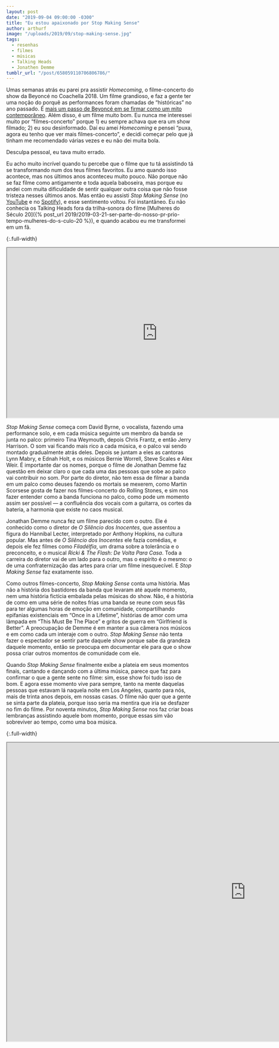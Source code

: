 ```yaml
---
layout: post
date: "2019-09-04 09:00:00 -0300"
title: "Eu estou apaixonado por Stop Making Sense"
author: arthurf
image: "/uploads/2019/09/stop-making-sense.jpg"
tags:
  - resenhas
  - filmes
  - músicas
  - Talking Heads
  - Jonathen Demme
tumblr_url: "/post/658059110706806786/"
---
```


Umas semanas atrás eu parei pra assistir _Homecoming_, o filme-concerto do show da Beyoncé no Coachella 2018. Um filme grandioso, e faz a gente ter uma noção do porquê as performances foram chamadas de “históricas” no ano passado. É [mais um passo de Beyoncé em se firmar como um mito contemporâneo](https://www.vox.com/culture/2018/4/16/17242608/beyonce-coachella-paradox-icon). Além disso, é um filme muito bom. Eu nunca me interessei muito por “filmes-concerto” porque 1) eu sempre achava que era um show filmado; 2) eu sou desinformado. Daí eu amei _Homecoming_ e pensei “puxa, agora eu tenho que ver mais filmes-concerto”, e decidi começar pelo que já tinham me recomendado várias vezes e eu não dei muita bola.

Desculpa pessoal, eu tava muito errado.

Eu acho muito incrível quando tu percebe que o filme que tu tá assistindo tá se transformando num dos teus filmes favoritos. Eu amo quando isso acontece, mas nos últimos anos aconteceu muito pouco. Não porque não se faz filme como antigamente e toda aquela baboseira, mas porque eu andei com muita dificuldade de sentir qualquer outra coisa que não fosse tristeza nesses últimos anos. Mas então eu assisti _Stop Making Sense_ (no [YouTube](https://youtu.be/6bjnRrvx88Y) e no [Spotify](https://open.spotify.com/album/4FR8Z6TvIsC56NLyNomNRE)), e esse sentimento voltou. Foi instantâneo. Eu não conhecia os Talking Heads fora da trilha-sonora do filme [Mulheres do Século 20]({% post_url 2019/2019-03-21-ser-parte-do-nosso-pr-prio-tempo-mulheres-do-s-culo-20 %}), e quando acabou eu me transformei em um fã.

{:.full-width}

<iframe width="806" height="455" src="https://www.youtube-nocookie.com/embed/_ZhmsrUOezI"  allow="accelerometer; autoplay; encrypted-media; gyroscope; picture-in-picture" allowfullscreen></iframe>

_Stop Making Sense_ começa com David Byrne, o vocalista, fazendo uma performance solo, e em cada música seguinte um membro da banda se junta no palco: primeiro Tina Weymouth, depois Chris Frantz, e então Jerry Harrison. O som vai ficando mais rico a cada música, e o palco vai sendo montado gradualmente atrás deles. Depois se juntam a eles as cantoras Lynn Mabry, e Ednah Holt, e os músicos Bernie Worrell, Steve Scales e Alex Weir. É importante dar os nomes, porque o filme de Jonathan Demme faz questão em deixar claro o que cada uma das pessoas que sobe ao palco vai contribuir no som. Por parte do diretor, não tem essa de filmar a banda em um palco como deuses fazendo os mortais se mexerem, como Martin Scorsese gosta de fazer nos filmes-concerto do Rolling Stones, e sim nos fazer entender como a banda funciona no palco, como pode um momento assim ser possível — a confluência dos vocais com a guitarra, os cortes da bateria, a harmonia que existe no caos musical.

Jonathan Demme nunca fez um filme parecido com o outro. Ele é conhecido como o diretor de _O Silêncio dos Inocentes_, que assentou a figura do Hannibal Lecter, interpretado por Anthony Hopkins, na cultura popular. Mas antes de _O Silêncio dos Inocentes_ ele fazia comédias, e depois ele fez filmes como _Filadélfia_, um drama sobre a tolerância e o preconceito, e o musical _Ricki & The Flash: De Volta Para Casa_. Toda a carreira do diretor vai de um lado para o outro, mas o espírito é o mesmo: o de uma confraternização das artes para criar um filme inesquecível. E _Stop Making Sense_ faz exatamente isso.

Como outros filmes-concerto, _Stop Making Sense_ conta uma história. Mas não a história dos bastidores da banda que levaram até aquele momento, nem uma história fictícia embalada pelas músicas do show. Não, é a história de como em uma série de noites frias uma banda se reune com seus fãs para ter algumas horas de emoção em comunidade, compartilhando epifanias existenciais em “Once in a Lifetime”, histórias de amor com uma lâmpada em “This Must Be The Place” e gritos de guerra em “Girlfriend is Better”. A preocupação de Demme é em manter a sua câmera nos músicos e em como cada um interaje com o outro. _Stop Making Sense_ não tenta fazer o espectador se sentir parte daquele show porque sabe da grandeza daquele momento, então se preocupa em documentar ele para que o show possa criar outros momentos de comunidade com ele.

Quando _Stop Making Sense_ finalmente exibe a plateia em seus momentos finais, cantando e dançando com a última música, parece que faz para confirmar o que a gente sente no filme: sim, esse show foi tudo isso de bom. E agora esse momento vive para sempre, tanto na mente daquelas pessoas que estavam lá naquela noite em Los Angeles, quanto para nós, mais de trinta anos depois, em nossas casas. O filme não quer que a gente se sinta parte da plateia, porque isso seria ma mentira que iria se desfazer no fim do filme. Por noventa minutos, _Stop Making Sense_ nos faz criar boas lembranças assistindo aquele bom momento, porque essas sim vão sobreviver ao tempo, como uma boa música.

{:.full-width}

<iframe width="1280" height="800" src="https://www.youtube-nocookie.com/embed/6bjnRrvx88Y"  allow="accelerometer; autoplay; encrypted-media; gyroscope; picture-in-picture" allowfullscreen></iframe>
